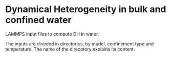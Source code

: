 # Dynamical Heterogeneity in bulk and confined water 
LAMMPS input files to compute DH in water.

The inputs are diveded in directories, by model, confinement type and temperature. The name of the direcotory explains its content. 
